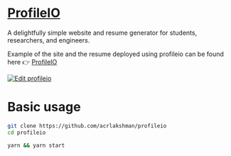 # [ProfileIO]

A delightfully simple website and resume generator for students, researchers, and engineers.

Example of the site and the resume deployed using profileio can be found here :point_right: [ProfileIO]

[![Edit profileio](https://codesandbox.io/static/img/play-codesandbox.svg)](https://codesandbox.io/s/profileio-0gqoo?fontsize=14&hidenavigation=1&theme=dark)

# Basic usage

```sh
git clone https://github.com/acrlakshman/profileio
cd profileio

yarn && yarn start
```

[ProfileIO]: https://profileio.lakshmananumolu.com